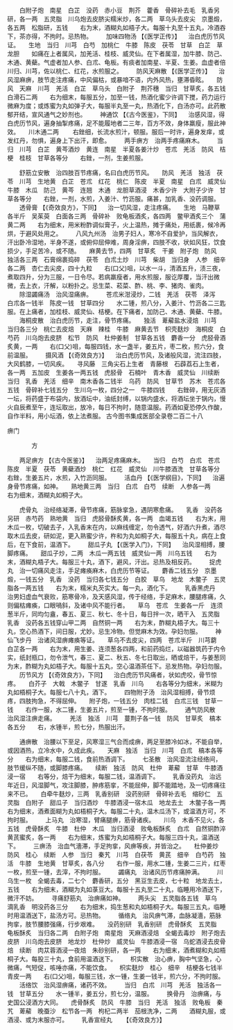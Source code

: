 <!-- { "loadSidebar": true } -->
　　白附子炮　南星　白芷　没药　赤小豆　荆芥　藿香　骨碎补去毛　乳香另研，各一两　五灵脂　川乌炮去皮脐尖糯米炒，各二两　草乌头去皮尖　京墨煅，各五两　松脂研，五钱　　右为末，酒糊丸如梧子大。每服十丸至十五丸，冷酒吞下，茶亦得，不拘时。忌热物。
　　加味四物汤 【《医学正传》】 　治白虎历节风证。　　生地　当归　川芎　白芍　加桃仁　牛膝　陈皮　茯苓　甘草　白芷　草龙胆　　如痛在上者属风，加羌活、桂枝、威灵仙。在下者属湿，加牛膝、防己、木通、黄蘗。气虚者加人参、白朮、龟板。有痰者加南星、半夏、生姜。血虚者倍川归、川芎，佐以桃仁、红花，水煎服之。
　　防风天麻散 【《医学正传》】 　治风湿麻痹，肢节走注疼痛，中风偏枯，或暴喑不语，内外风热，壅滞昏眩。　　防风　天麻　川芎　羌活　白芷　草乌头　白附子　荆芥穗　当归　甘草炙，各五钱　白滑石二两　　右为细末，每服五分，加至一钱，热酒化蜜少许调下搅，药力运行微麻为度；或炼蜜为丸如弹子大，每服半丸至一丸，热酒化下，白汤亦可。此药散郁开结，宣风通气之妙剂也。
　　神通饮 【《古今医鉴》，下同】 　治感风湿，得白虎历节风，遍身抽掣疼痛，足不能履地者二三年，百方不效，身体羸瘦，服此神效。　　川木通二两
　　右銼细，长流水煎汁，顿服。服后一时许，遍身发痒，或发红丹，勿惧，遍身上下出汗，即愈。
　　两手痹方　治两手疼痛麻木。
　　当归　川芎　白芷　黄芩酒炒　黄连　南星　半夏各姜汁炒　苍朮　羌活　防风　桔梗　桂枝　甘草各等分　　右銼，一剂，生姜煎服。

　　舒筋立安散　治四肢百节疼痛，名曰白虎历节风。　　防风　羌活　独活　茯苓　川芎　生地黄　白芷　苍朮　红花　桃仁　陈皮　半夏　南星　白朮　威灵仙　牛膝　木瓜　防己　黄芩　连翘　木通　龙胆草酒浸　木香少许　大附子少许　甘草各等分　　右銼，一剂，水煎，入姜汁、竹沥服。痛甚，加乳香、没药调服。
　　透骨膏 【《奇效良方》，下同】 　治一切风湿，走注疼痛。　　生地　马鞭草各半斤　吴茱萸　白面各三两　骨碎补　败龟板酒炙，各四两　鳖甲酒炙三个　蒲黄二两　　右为细末，用米粉酢调似膏子，火上温热，摊于痛处，用纸裹，候冷再烘，于避风处用之。
　　八风九州汤　治男子妇人，寒冷不自爱护，当风解衣，汗出卧冷湿地，半身不遂，或俯仰屈伸难，周身淫痹，四肢不收，状如风狂，饮食损少，手足苦冷，或不随。　　麻黄去节，四两　甘草炙　干姜　附子炮　防风　独活各三两　石膏绵裹捣碎　茯苓　白朮土炒　川芎　柴胡　当归身　人参　细辛各二两　杏仁去尖皮，四十九粒　　右(口父)咀，以水一斗，清酒五升，渍三夜，煮取四升，分为三服，一日令尽。若病羸瘦者，用水煎服，服讫厚覆，当汗出微微，去上衣，汗解，以粉扑之。忌生菜、菘菜、酢、桃、李、猪肉、雀肉。
　　除湿蠲痛汤　治风湿痛痹。
　　苍朮米泔浸炒，二钱　羌活　茯苓　泽泻　白朮各一钱半　陈皮一钱　甘草四分　　水二锺，煎八分，入姜汁、竹沥各二三匙服。在上痛者，加桂枝、威灵仙、桔梗。在下痛者，加防己、木通、黄蘗、牛膝。
　　海桐皮散　治白虎历节，走注，骨节疼痛。　　独活　萆薢盐水浸焙　川芎　当归各三分　桃仁去皮焙　天麻　辣桂　牛膝　麻黄去节　枳壳麸炒　海桐皮　白芍药　川乌炮去皮脐　松节　防风　杜仲姜制　甘草各五钱　麝香一分　虎胫骨酒炙黄，一两　　右(口父)咀，每服四钱，水一盏半，姜五片，枣二枚，煎六分，食前温服。
　　摄风酒 【《奇效良方》】 　治白虎历节风，及诸般风湿，流注四肢，大风鹤膝，一切风疾。　　寻风藤　三角尖石上生者　青藤根　石薜荔石上生者，各一两　五加皮　生姜各一两五钱　虎胫骨　石楠叶　青木香　威灵仙　川续断　当归　乳香　羌活　细辛　南木香各二钱半　乌药　防风　甘草节　苏木　苍朮各五钱　骨碎补七钱五分　生川乌一枚，四分之一　牛膝四钱　　右銼碎，用无灰酒一坛，将药盛于布袋内，放酒坛中，油纸封缚，以锅内盛水，将酒坛坐于锅内，慢火自辰煮至午，连坛取出，放冷，每日不拘时，随意温服。药酒如夏恐停久作酸，自作半料，用小坛酒，依上法煮服。
古今图书集成医部全录卷二百二十八

痹门

　　　　方

　　两足痹方 【《古今医鉴》】 　治两足疼痛麻木。　　当归　白芍　白朮　苍朮　陈皮　半夏　茯苓　黄蘗酒炒　桃仁　红花　威灵仙　川牛膝酒洗　甘草各等分　　右銼，生姜五片，水煎，入竹沥同服。
　　活血丹 【《医学纲目》，下同】 　治遍身骨节疼痛，如神。　　熟地黄三两　当归　白朮　白芍　续断　人参各一两　　右为细末，酒糊丸如桐子大。

　　虎骨丸　治经络凝滞，骨节疼痛，筋脉挛急，遇阴寒愈痛。　　乳香　没药各另研　赤芍药　熟地黄　当归　虎胫骨酥炙黄，各一两　血竭五钱　　右为末，用木瓜一枚，切破去子，入乳香末在内，以麻线缠定，勿令透气，好酒六升煮，酒尽取木瓜去皮，研如泥，更入熟蜜少许，杵和为丸如桐子大，每服五十丸，病在上食后，在下食前，温酒下。
　　甜瓜子丸 【《医学入门》，下同】 　治风湿相搏，腰脚疼痛。　　甜瓜子炒，二两　木瓜一两五钱　威灵仙一两　川乌五钱　　右为末，酒糊丸梧子大。每服三十丸，酒下，避风，汗出。忌热及相反药。
　　捉虎丸　治一切痛风走注，手足瘫痪麻木，白虎历节等证。　　麝香二钱五分　京墨煅，一钱五分　乳香　没药　当归各七钱五分　白胶　草乌　地龙　木鳖子　五灵脂各一两五钱　　右为末，糯米丸芡实大。每一丸，酒化下。
　　乳香黑虎丹　治男妇虚血气衰败，筋寒骨冷，及天感风湿，传于经络，手足麻木，腰腿疼痛，久则偏枯瘫痪，口眼喎斜，及诸中风不能行者。　　草乌　苍朮　生姜各一斤　连须葱半斤，同均匀盦，春五、夏三、秋七、冬十日，每日拌一次，晒干入　五灵脂　乳香　没药各五钱穿山甲二两　自然铜一两　　右为末，酢糊丸梧子大。每三十丸，空心热酒下，间日服，尤妙。忌生冷物。但觉麻木为效。孕妇勿服。
　　神仙飞步丹　治诸风湿痹瘫痪等证。　　草乌不去皮尖，四两　苍朮半斤　川芎藭　白芷各一两　　右为末，用生姜、连须葱各四两，和前药捣烂，以磁器筑药于内令实，纸封瓶口，勿令泄气，春三、夏二、秋五、冬七日取出，晒或焙干，与姜葱同为末，酢糊为丸如梧子大。每服十五丸，空心温酒茶任下。忌发热物。孕妇勿服。
　　历节风方 【《奇效良方》，下同】 　治白虎历节风痛者，状如虎咬，骨节惊疼。　　白芥子　大戟　木鳖子　甘遂　乳香　川乌　　右各等分为细末，米糊为丸如梧桐子大。每服七八十丸，酒下。
　　四物附子汤　治风湿相搏，骨节烦疼，四肢拘急，不得屈伸。　　附子炮，一钱五分　肉桂二钱　白朮三钱　甘草一钱　　右作一服，水二锺，生姜五片，煎至一锺，不拘时服。
　　通气防风散　治风湿注痹走痛。
　　羌活　独活　川芎　蔓荆子各一钱　防风　甘草炙　槁本各五分　　右，水锺半，煎七分，热服出汗。

　　通痹散　治腰以下至足，风寒湿三气合而成痹，两足至膝冷如冰，不能自举，或因酒热，立冷水中，久成此疾。　　天麻　独活　当归　川芎　白朮　槁本各等分　　右为细末，每服二钱，食前热酒调下。
　　七圣散　治风湿流注经络间，肢节缓纵不随，或脚膝疼痛。　　续断　独活　防风　杜仲　萆薢　甘草　牛膝酒浸一宿　　右等分，焙干为细末，每服二钱，温酒调下。
　　乳香没药丸　治远年近日，风湿脚气，攻注脚膝，肿疼筋挛，不能屈伸，脚不能踏地，及一切疼痛往来不已。　　白牵牛麸炒，三两　乳香别研　没药别研　骨碎补去毛　缩砂仁　五灵脂　白附子　甜瓜子　当归酒炒　牛膝酒浸一宿木瓜　地龙去土　木鳖子各一两　　右为细末，酒煮面糊为丸如梧桐子大。每服二十丸，温木瓜汤下，或温酒方可，不拘时服。
　　上马丸　治寒湿，臂痛腿痹，筋骨诸疾。　　川乌　木香不见火，各五钱　虎骨酥炙　牛膝　杜仲　木瓜　当归酒浸　败龟板酥炙　白朮　自然铜酢淬　黄芪蜜炙，各一两　　右为细末，炼蜜为丸如梧桐子大。每服三四十丸，温酒送下。
　　三痹汤　治血气濇滞，手足拘挛，风痹等疾，并皆治之。　　杜仲姜炒　防风　桂心　续断　人参　当归　秦艽　川芎　白茯苓　黄芪　细辛　白芍药　独活　牛膝　生地黄　甘草炙，各八分　　右作一服，用水二锺，生姜二三片，红枣一枚，煎至一锺，去滓，不拘时服。
　　蠲痛丸　治诸风历节疼痛肿满。
　　川乌生一枚　全蝎去毒，二七个　麝香研，五分　黑豆生去皮，七十粒　地龙去土，五钱　　右为细末，酒糊为丸如菉豆大。每服十五丸至二十丸，临睡用冷酒送下，微汗不妨。
　　寻痛舒筋丸　治痹痛如神。
　　两头尖　五灵脂各五钱　草乌　滴乳香　明没药各三分　　右为细末，捣生葱和丸如梧桐子大。每服三五丸，临睡时用温酒送下，盐汤方可。忌热物。
　　循络丸　治风痹气滞，血脉凝濇，筋脉拘挛，肢节腰膝强痛，行步艰难。　　没药别研　乳香别研　虎骨酥炙　五灵脂　龟板酥炙　当归各二两　白附子炮　南星炮　天麻酒浸焙　全蝎去毒炒　附子炮去皮脐　川乌炮去皮脐　地龙炒　杜仲炒　威灵仙　牛膝酒浸一宿　乌蛇酒浸去皮骨焙　续断　肉苁蓉酒浸一夜焙　朱砂别研，各一两　　右为细末，酒煮糊和丸如梧桐子大。每股三十丸，食前用温酒送下。
　　枳实散　治心痹，胸中气坚急，心微痛，气短促，咳唾亦痛，不能饮食。　　枳实麸炒　桂心　细辛　桔梗各七钱半　青皮一两　　右(口父)咀，每服三钱，水一锺，生姜一钱半，煎六分，不拘时服。
　　活络饮　治风湿痹痛，诸药不效。
　　当归　白朮　川芎　羌活　独活各一钱　甘草五分　　水一锺半，姜五分，煎七分，温服。
　　换骨丹　治痹痛，与史国公浸酒方大同。　　虎骨酥炙　防风　牛膝　当归　羌活　独活　败龟板　秦艽　萆薢　晚蚕沙　松节各一两　枸杞二两半　茄根洗净，二两　　酒糊丸服，或酒浸、或为末服亦可。
　　乳香宣经丸
　　【《奇效良方》】
